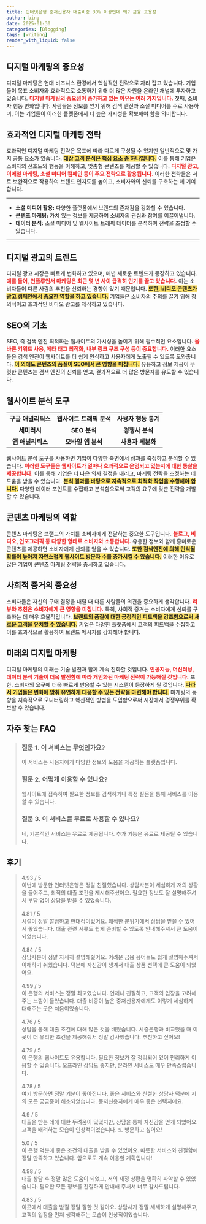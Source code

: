 ```yaml
---
title: 인터넷은행 중저신용자 대출비중 30% 이상인데 왜? 금융 포용성
author: bing
date: 2025-01-30
categories: [Blogging]
tags: [writing]
render_with_liquid: false
---
```



<h2 id='디지털 마케팅의 중요성'>디지털 마케팅의 중요성</h2>

<p>디지털 마케팅은 현대 비즈니스 환경에서 핵심적인 전략으로 자리 잡고 있습니다. 기업들이 목표 소비자와 효과적으로 소통하기 위해 더 많은 자원을 온라인 채널에 투자하고 있습니다. <b><span style="color: #ee2323;">디지털 마케팅의 중요성이 증가하고 있는 이유는 여러 가지입니다.</span></b> 첫째, 소비자 행동 변화입니다. 사람들은 정보를 얻기 위해 검색 엔진과 소셜 미디어를 주로 사용하며, 이는 기업들이 이러한 플랫폼에서 더 높은 가시성을 확보해야 함을 의미합니다.</p>

<h2 id='효과적인 디지털 마케팅 전략'>효과적인 디지털 마케팅 전략</h2>

<p>효과적인 디지털 마케팅 전략은 목표에 따라 다르게 구성될 수 있지만 일반적으로 몇 가지 공통 요소가 있습니다. <b><span style="background-color: #ffe066;">대상 고객 분석은 핵심 요소 중 하나입니다.</span></b> 이를 통해 기업은 소비자의 선호도와 행동을 이해하고, 맞춤형 콘텐츠를 제공할 수 있습니다. <b><span style="color: #ee2323;">디지털 광고, 이메일 마케팅, 소셜 미디어 캠페인 등이 주요 전략으로 활용됩니다.</span></b> 이러한 전략들은 서로 보완적으로 작용하여 브랜드 인지도를 높이고, 소비자와의 신뢰를 구축하는 데 기여합니다.</p>

<hr />

<ul>
    <li><b>소셜 미디어 활용:</b> 다양한 플랫폼에서 브랜드의 존재감을 강화할 수 있습니다.</li>
    <li><b>콘텐츠 마케팅:</b> 가치 있는 정보를 제공하여 소비자의 관심과 참여를 이끌어냅니다.</li>
    <li><b>데이터 분석:</b> 소셜 미디어 및 웹사이트 트래픽 데이터를 분석하여 전략을 조정할 수 있습니다.</li>
</ul>

<hr />

<h2 id='디지털 광고의 트렌드'>디지털 광고의 트렌드</h2>

<p>디지털 광고 시장은 빠르게 변화하고 있으며, 매년 새로운 트렌드가 등장하고 있습니다. <b><span style="color: #ee2323;">예를 들어, 인플루언서 마케팅은 최근 몇 년 사이 급격히 인기를 끌고 있습니다.</span></b> 이는 소비자들이 다른 사람의 추천을 신뢰하는 경향이 있기 때문입니다. <b><span style="background-color: #ffe066;">또한, 비디오 콘텐츠가 광고 캠페인에서 중요한 역할을 하고 있습니다.</span></b> 기업들은 소비자의 주의를 끌기 위해 창의적이고 효과적인 비디오 광고를 제작하고 있습니다.</p>

<h2 id='SEO의 기초'>SEO의 기초</h2>

<p>SEO, 즉 검색 엔진 최적화는 웹사이트의 가시성을 높이기 위해 필수적인 요소입니다. <b><span style="color: #ee2323;">올바른 키워드 사용, 메타 태그 최적화, 내부 링크 구조 구성 등이 중요합니다.</span></b> 이러한 요소들은 검색 엔진이 웹사이트를 더 쉽게 인식하고 사용자에게 노출될 수 있도록 도와줍니다. <b><span style="background-color: #ffe066;">이 외에도 콘텐츠의 품질이 SEO에서 큰 영향을 미칩니다.</span></b> 유용하고 정보 제공이 뚜렷한 콘텐츠는 검색 엔진의 신뢰를 얻고, 결과적으로 더 많은 방문자를 유도할 수 있습니다.</p>

<h2 id='웹사이트 분석 도구'>웹사이트 분석 도구</h2>

<table>
    <tr>
        <td style="text-align: center; height: 17px;"><b>구글 애널리틱스</b></td>
        <td style="text-align: center; height: 17px;"><b>웹사이트 트래픽 분석</b></td>
        <td style="text-align: center; height: 17px;"><b>사용자 행동 통계</b></td>
    </tr>
    <tr>
        <td style="text-align: center; height: 17px;"><b>세미러시</b></td>
        <td style="text-align: center; height: 17px;"><b>SEO 분석</b></td>
        <td style="text-align: center; height: 17px;"><b>경쟁사 분석</b></td>
    </tr>
    <tr>
        <td style="text-align: center; height: 17px;"><b>앱 애널리틱스</b></td>
        <td style="text-align: center; height: 17px;"><b>모바일 앱 분석</b></td>
        <td style="text-align: center; height: 17px;"><b>사용자 세분화</b></td>
    </tr>
</table>

<p>웹사이트 분석 도구를 사용하면 기업이 다양한 측면에서 성과를 측정하고 분석할 수 있습니다. <b><span style="color: #ee2323;">이러한 도구들은 웹사이트가 얼마나 효과적으로 운영되고 있는지에 대한 통찰을 제공합니다.</span></b> 이를 통해 기업은 더 나은 의사 결정을 내리고, 마케팅 전략을 조정하는 데 도움을 받을 수 있습니다. <b><span style="background-color: #ffe066;">분석 결과를 바탕으로 지속적으로 최적화 작업을 수행해야 합니다.</span></b> 다양한 데이터 포인트를 수집하고 분석함으로써 고객의 요구에 맞춘 전략을 개발할 수 있습니다.</p>

<h2 id='콘텐츠 마케팅의 역할'>콘텐츠 마케팅의 역할</h2>

<p>콘텐츠 마케팅은 브랜드의 가치를 소비자에게 전달하는 중요한 도구입니다. <b><span style="color: #ee2323;">블로그, 비디오, 인포그래픽 등 다양한 형태로 소비자와 소통합니다.</span></b> 유용한 정보와 함께 흥미로운 콘텐츠를 제공하면 소비자에게 신뢰를 얻을 수 있습니다. <b><span style="background-color: #ffe066;">또한 검색엔진에 의해 인식될 확률이 높아져 자연스럽게 웹사이트 방문자 수를 증가시킬 수 있습니다.</span></b> 이러한 이유로 많은 기업이 콘텐츠 마케팅 전략을 중시하고 있습니다.</p>

<h2 id='사회적 증거의 중요성'>사회적 증거의 중요성</h2>

<p>소비자들은 자신의 구매 결정을 내릴 때 다른 사람들의 의견을 중요하게 생각합니다. <b><span style="color: #ee2323;">리뷰와 추천은 소비자에게 큰 영향을 미칩니다.</span></b> 특히, 사회적 증거는 소비자에게 신뢰를 구축하는 데 매우 효율적입니다. <b><span style="background-color: #ffe066;">브랜드의 품질에 대한 긍정적인 피드백을 강조함으로써 새로운 고객을 유치할 수 있습니다.</span></b> 기업은 다양한 플랫폼에서 고객의 피드백을 수집하고 이를 효과적으로 활용하여 브랜드 메시지를 강화해야 합니다.</p>

<h2 id='미래의 디지털 마케팅'>미래의 디지털 마케팅</h2>

<p>디지털 마케팅의 미래는 기술 발전과 함께 계속 진화할 것입니다. <b><span style="color: #ee2323;">인공지능, 머신러닝, 데이터 분석 기술이 더욱 발전함에 따라 개인화된 마케팅 전략이 가능해질 것입니다.</span></b> 또한, 소비자의 요구에 더욱 빠르게 반응할 수 있는 시스템이 등장하게 될 것입니다. <b><span style="background-color: #ffe066;">따라서 기업들은 변화에 맞춰 유연하게 대응할 수 있는 전략을 마련해야 합니다.</span></b> 마케팅의 동향을 지속적으로 모니터링하고 혁신적인 방법을 도입함으로써 시장에서 경쟁우위를 확보할 수 있습니다.</p>


<h2 id='자주_찾는_FAQ'>자주 찾는 FAQ</h2>
<div itemscope="" itemtype="https://schema.org/FAQPage"> <blockquote> <div itemscope="" itemprop="mainEntity" itemtype="https://schema.org/Question"> <h3 itemprop="name">질문 1. 이 서비스는 무엇인가요?</h3> <div itemscope="" itemprop="acceptedAnswer" itemtype="https://schema.org/Answer"> <span itemprop="text"> <p>이 서비스는 사용자에게 다양한 정보와 도움을 제공하는 플랫폼입니다.</p> </span> </div> </div> <div itemscope="" itemprop="mainEntity" itemtype="https://schema.org/Question"> <h3 itemprop="name">질문 2. 어떻게 이용할 수 있나요?</h3> <div itemscope="" itemprop="acceptedAnswer" itemtype="https://schema.org/Answer"> <span itemprop="text"> <p>웹사이트에 접속하여 필요한 정보를 검색하거나 특정 질문을 통해 서비스를 이용할 수 있습니다.</p> </span> </div> </div> <div itemscope="" itemprop="mainEntity" itemtype="https://schema.org/Question"> <h3 itemprop="name">질문 3. 이 서비스를 무료로 사용할 수 있나요?</h3> <div itemscope="" itemprop="acceptedAnswer" itemtype="https://schema.org/Answer"> <span itemprop="text"> <p>네, 기본적인 서비스는 무료로 제공됩니다. 추가 기능은 유료로 제공될 수 있습니다.</p> </span> </div> </div> </blockquote> </div>
<h2 id='후기'>후기</h2>
<div itemscope itemtype="https://schema.org/Product">
  <blockquote>
  <div itemprop="review" itemscope itemtype="https://schema.org/Review">
      <div itemprop="reviewRating" itemscope itemtype="https://schema.org/Rating"> <span itemprop="ratingValue">4.93</span> / <span itemprop="bestRating">5</span> </div>
      <span itemprop="reviewBody">이번에 방문한 인터넷은행은 정말 친절했습니다. 상담사분이 세심하게 저의 상황을 들어주고, 최적의 대출 조건을 제시해주셨어요. 필요한 정보도 잘 설명해주셔서 부담 없이 상담을 받을 수 있었습니다.</span>
  </div>
  <br>
  <div itemprop="review" itemscope itemtype="https://schema.org/Review">
      <div itemprop="reviewRating" itemscope itemtype="https://schema.org/Rating"> <span itemprop="ratingValue">4.81</span> / <span itemprop="bestRating">5</span> </div>
      <span itemprop="reviewBody">시설이 정말 깔끔하고 현대적이었어요. 쾌적한 분위기에서 상담을 받을 수 있어서 좋았습니다. 대출 관련 서류도 쉽게 준비할 수 있도록 안내해주셔서 큰 도움이 되었습니다.</span>
  </div>
  <br>
  <div itemprop="review" itemscope itemtype="https://schema.org/Review">
      <div itemprop="reviewRating" itemscope itemtype="https://schema.org/Rating"> <span itemprop="ratingValue">4.84</span> / <span itemprop="bestRating">5</span> </div>
      <span itemprop="reviewBody">상담사분이 정말 자세히 설명해줬어요. 어려운 금융 용어들도 쉽게 설명해주셔서 이해하기 쉬웠습니다. 덕분에 자신감이 생겨서 대출 상품 선택에 큰 도움이 되었어요.</span>
  </div>
  <br>
  <div itemprop="review" itemscope itemtype="https://schema.org/Review">
      <div itemprop="reviewRating" itemscope itemtype="https://schema.org/Rating"> <span itemprop="ratingValue">4.99</span> / <span itemprop="bestRating">5</span> </div>
      <span itemprop="reviewBody">이 은행의 서비스는 정말 최고였습니다. 언제나 친절하고, 고객의 입장을 고려해주는 느낌이 들었습니다. 대출 비중이 높은 중저신용자에게도 이렇게 세심하게 대해주는 곳은 처음이었습니다.</span>
  </div>
  <br>
  <div itemprop="review" itemscope itemtype="https://schema.org/Review">
      <div itemprop="reviewRating" itemscope itemtype="https://schema.org/Rating"> <span itemprop="ratingValue">4.76</span> / <span itemprop="bestRating">5</span> </div>
      <span itemprop="reviewBody">상담을 통해 대출 조건에 대해 많은 것을 배웠습니다. 시중은행과 비교했을 때 이곳이 더 유리한 조건을 제공해줘서 정말 감사했습니다. 추천하고 싶어요!</span>
  </div>
  <br>
  <div itemprop="review" itemscope itemtype="https://schema.org/Review">
      <div itemprop="reviewRating" itemscope itemtype="https://schema.org/Rating"> <span itemprop="ratingValue">4.79</span> / <span itemprop="bestRating">5</span> </div>
      <span itemprop="reviewBody">이 은행의 웹사이트도 유용합니다. 필요한 정보가 잘 정리되어 있어 편리하게 이용할 수 있습니다. 오프라인 상담도 좋지만, 온라인 서비스도 매우 만족스럽습니다.</span>
  </div>
  <br>
  <div itemprop="review" itemscope itemtype="https://schema.org/Review">
      <div itemprop="reviewRating" itemscope itemtype="https://schema.org/Rating"> <span itemprop="ratingValue">4.78</span> / <span itemprop="bestRating">5</span> </div>
      <span itemprop="reviewBody">여기 방문하면 정말 기분이 좋아집니다. 좋은 서비스와 친절한 상담사 덕분에 저의 모든 궁금증이 해소되었습니다. 중저신용자에게 매우 좋은 선택지에요.</span>
  </div>
  <br>
  <div itemprop="review" itemscope itemtype="https://schema.org/Review">
      <div itemprop="reviewRating" itemscope itemtype="https://schema.org/Rating"> <span itemprop="ratingValue">4.9</span> / <span itemprop="bestRating">5</span> </div>
      <span itemprop="reviewBody">대출을 받는 데에 대한 두려움이 있었지만, 상담을 통해 자신감을 얻게 되었어요. 고객을 배려하는 모습이 인상적이었습니다. 또 방문하고 싶어요!</span>
  </div>
  <br>
  <div itemprop="review" itemscope itemtype="https://schema.org/Review">
      <div itemprop="reviewRating" itemscope itemtype="https://schema.org/Rating"> <span itemprop="ratingValue">5.0</span> / <span itemprop="bestRating">5</span> </div>
      <span itemprop="reviewBody">이 은행 덕분에 좋은 조건의 대출을 받을 수 있었어요. 따뜻한 서비스와 친절함에 정말 만족하고 있습니다. 앞으로도 계속 이용할 계획입니다!</span>
  </div>
  <br>
  <div itemprop="review" itemscope itemtype="https://schema.org/Review">
      <div itemprop="reviewRating" itemscope itemtype="https://schema.org/Rating"> <span itemprop="ratingValue">4.98</span> / <span itemprop="bestRating">5</span> </div>
      <span itemprop="reviewBody">대출 상담 후 정말 많은 도움이 되었고, 저의 재정 상황을 명확히 파악할 수 있었습니다. 필요한 모든 정보를 친절하게 안내해 주셔서 너무 감사드립니다.</span>
  </div>
  <br>
  <div itemprop="review" itemscope itemtype="https://schema.org/Review">
      <div itemprop="reviewRating" itemscope itemtype="https://schema.org/Rating"> <span itemprop="ratingValue">4.83</span> / <span itemprop="bestRating">5</span> </div>
      <span itemprop="reviewBody">이곳에서 대출을 받길 정말 잘한 것 같아요. 상담사가 정말 세세하게 설명해주고, 고객의 입장을 먼저 생각해주는 모습이 인상적이었습니다.</span>
  </div>
  </blockquote>
</div>
